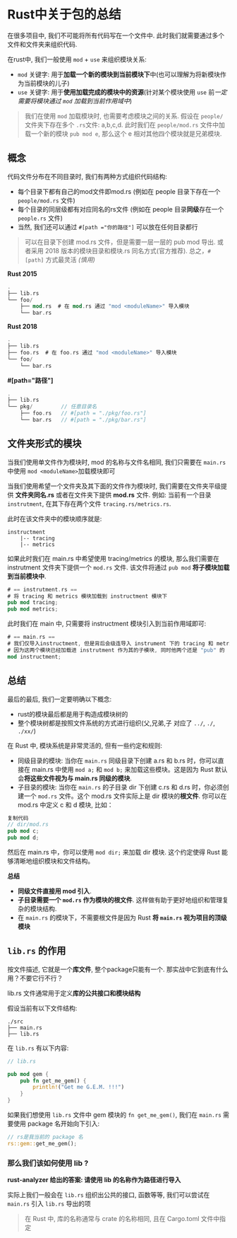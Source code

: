 # Rust中关于包的总结

在很多项目中, 我们不可能将所有代码写在一个文件中. 此时我们就需要通过多个文件和文件夹来组织代码.

在rust中, 我们一般使用 `mod` + `use` 来组织模块关系:

* `mod` 关键字: 用于**加载一个新的模块到当前模块下**中(也可以理解为将新模块作为当前模块的儿子)
* `use` 关键字: 用于**使用加载完成的模块中的资源**(针对某个模块使用 `use` 前*一定需要将模块通过 `mod` 加载到当前作用域中*)

> 我们在使用 `mod` 加载模块时, 也需要考虑模块之间的关系.
> 假设在 `people/` 文件夹下存在多个 `.rs`文件: a,b,c,d. 此时我们在 `people/mod.rs` 文件中加载一个新的模块 `pub mod e`, 那么这个 e 相对其他四个模块就是兄弟模块.

## 概念

代码文件分布在不同目录时, 我们有两种方式组织代码结构:

* 每个目录下都有自己的mod文件即mod.rs (例如在 people 目录下存在一个 `people/mod.rs` 文件)
* 每个目录的同层级都有对应同名的rs文件 (例如在 people 目录**同级**存在一个 `people.rs` 文件)
* 当然, 我们还可以通过 `#[path ="你的路径"]` 可以放在任何目录都行

> 可以在目录下创建 mod.rs 文件，但是需要一层一层的 pub mod 导出. 或者采用 2018 版本的模块目录和模块.rs 同名方式(官方推荐). 总之，`#[path]` 方式最灵活 *(慎用)*

**Rust 2015**

```rust
.
├── lib.rs
└── foo/
    ├── mod.rs  # 在 mod.rs 通过 "mod <moduleName>" 导入模块
    └── bar.rs
```

**Rust 2018**

```rust
.
├── lib.rs
├── foo.rs  # 在 foo.rs 通过 "mod <moduleName>" 导入模块
└── foo/
    └── bar.rs
```

**#[path="路径"]**

```rust
.
├── lib.rs       
└── pkg/         // 任意目录名
    ├── foo.rs   // #[path = "./pkg/foo.rs"]
    └── bar.rs   // #[path = "./pkg/bar.rs"]
```

## 文件夹形式的模块

当我们使用单文件作为模块时, mod 的名称与文件名相同, 我们只需要在 `main.rs` 中使用 `mod <moduleName>`加载模块即可

当我们使用希望一个文件夹及其下面的文件作为模块时, 我们需要在文件夹平级提供 **文件夹同名.rs** 或者在文件夹下提供 **mod.rs** 文件.
例如: 当前有一个目录 `instrutment`, 在其下存在两个文件 `tracing.rs/metrics.rs`. 

此时在该文件夹中的模块顺序就是: 

```shell
instructment
    |-- tracing
    |-- metrics
```

如果此时我们在 main.rs 中希望使用 tracing/metrics 的模块, 那么我们需要在 instrutment 文件夹下提供一个 `mod.rs` 文件. 该文件将通过 `pub mod` **将子模块加载到当前模块中**.

```rust
# == instrutment.rs ==
# 将 tracing 和 metrics 模块加载到 instructment 模块下
pub mod tracing;
pub mod metrics;
```

此时我们在 main 中, 只需要将 instructment 模块引入到当前作用域即可:
```rust
# == main.rs ==
# 我们仅导入instructment, 但是背后会级连导入 instrument 下的 tracing 和 metrics 模块.
# 因为这两个模块已经加载进 instrutment 作为其的子模块, 同时他两个还是 "pub" 的
mod instructment;
```

## 总结

最后的最后, 我们一定要明确以下概念:

* rust的模块最后都是用于构造成模块树的
* 整个模块树都是按照文件系统的方式进行组织(父,兄弟,子 对应了 `../`, `./`, `./xx/`)

在 Rust 中, 模块系统是非常灵活的, 但有一些约定和规则:

* 同级目录的模块: 当你在 `main.rs` 同级目录下创建 a.rs 和 b.rs 时，你可以直接在 main.rs 中使用 `mod a;` 和 `mod b;` 来加载这些模块。这是因为 Rust 默认会**将这些文件视为与 main.rs 同级的模块**.
* 子目录的模块: 当你在 `main.rs` 的子目录 dir 下创建 c.rs 和 d.rs 时，你必须创建一个 `mod.rs` 文件。这个 mod.rs 文件实际上是 dir 模块的**根文件**. 你可以在 mod.rs 中定义 c 和 d 模块, 比如：

```rust
复制代码
// dir/mod.rs
pub mod c;
pub mod d;
```

然后在 main.rs 中，你可以使用 `mod dir;` 来加载 dir 模块. 这个约定使得 Rust 能够清晰地组织模块和文件结构。

**总结**
* **同级文件直接用 mod 引入**.
* **子目录需要一个 `mod.rs` 作为模块的根文件**. 这样做有助于更好地组织和管理复杂的模块结构.
* 在 `main.rs` 的模块下，不需要根文件是因为 Rust **将 `main.rs` 视为项目的顶级模块**


## `lib.rs` 的作用

按文件描述, 它就是一个**库文件**, 整个package只能有一个. 那实战中它到底有什么用？不要它行不行？

lib.rs 文件通常用于定义**库的公共接口和模块结构**

假设当前有以下文件结构:

```shell
./src
├── main.rs
├── lib.rs
```

在 `lib.rs` 有以下内容:

```rust
// lib.rs

pub mod gem {
    pub fn get_me_gem() {
        println!("Get me G.E.M. !!!")
    }
}
```

如果我们想使用 `lib.rs` 文件中 gem 模块的 `fn get_me_gem()`, 我们在 `main.rs` 需要使用 package 名开始向下引入:

```rust
// rs是我当前的 package 名
rs::gem::get_me_gem();
```

### 那么我们该如何使用 lib ?

**rust-analyzer 给出的答案: 请使用 lib 的名称作为路径进行导入**

实际上我们一般会在 `lib.rs` 组织出公共的接口, 函数等等, 我们可以尝试在 `main.rs` 引入 `lib.rs` 导出的项

> 在 Rust 中, 库的名称通常与 crate 的名称相同, 且在 Cargo.toml 文件中指定